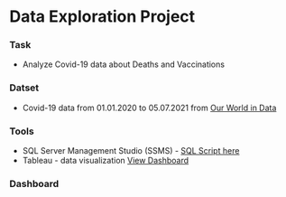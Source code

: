 # Data Exploration Project 
### Task
- Analyze Covid-19 data about Deaths and Vaccinations 
### Datset
- Covid-19 data from 01.01.2020 to 05.07.2021 from [Our World in Data](https://ourworldindata.org/covid-deaths)
### Tools
- SQL Server Management Studio (SSMS) - [SQL Script here](https://github.com/Ciachula/Portfolio/blob/main/Covid-19-dataset/Covid%20Portfolio%20Project.sql)
- Tableau - data visualization [View Dashboard](https://public.tableau.com/app/profile/goodgrenade/viz/CovidStats-PortfolioProject/Dashboard1)
### Dashboard

